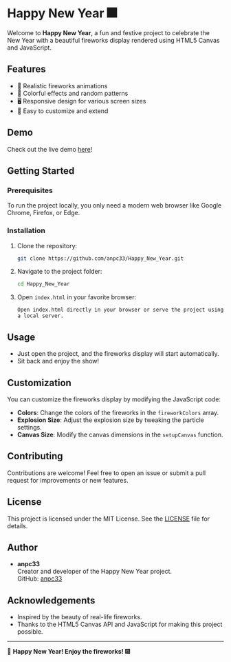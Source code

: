 # Happy New Year 🎆

Welcome to **Happy New Year**, a fun and festive project to celebrate the New Year with a beautiful fireworks display rendered using HTML5 Canvas and JavaScript.

## Features

- 🎇 Realistic fireworks animations
- 🌌 Colorful effects and random patterns
- 🖥️ Responsive design for various screen sizes
- 🔧 Easy to customize and extend

## Demo

Check out the live demo [here](https://anpc33.github.io/Happy_New_Year)!

## Getting Started

### Prerequisites

To run the project locally, you only need a modern web browser like Google Chrome, Firefox, or Edge.

### Installation

1. Clone the repository:

   ```bash
   git clone https://github.com/anpc33/Happy_New_Year.git
   ```

2. Navigate to the project folder:

   ```bash
   cd Happy_New_Year
   ```

3. Open `index.html` in your favorite browser:

   ```
   Open index.html directly in your browser or serve the project using a local server.
   ```

## Usage

- Just open the project, and the fireworks display will start automatically.
- Sit back and enjoy the show!

## Customization

You can customize the fireworks display by modifying the JavaScript code:

- **Colors**: Change the colors of the fireworks in the `fireworkColors` array.
- **Explosion Size**: Adjust the explosion size by tweaking the particle settings.
- **Canvas Size**: Modify the canvas dimensions in the `setupCanvas` function.

## Contributing

Contributions are welcome! Feel free to open an issue or submit a pull request for improvements or new features.

## License

This project is licensed under the MIT License. See the [LICENSE](LICENSE) file for details.

## Author

- **anpc33**  
  Creator and developer of the Happy New Year project.  
  GitHub: [anpc33](https://github.com/anpc33)

## Acknowledgements

- Inspired by the beauty of real-life fireworks.
- Thanks to the HTML5 Canvas API and JavaScript for making this project possible.

---

🎉 **Happy New Year! Enjoy the fireworks!** 🎆
